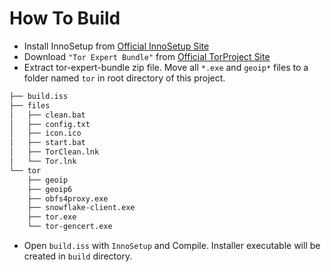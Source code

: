 # How To Build

- Install InnoSetup from [Official InnoSetup Site](https://jrsoftware.org/isdl.php#stable)
- Download `"Tor Expert Bundle"` from [Official TorProject Site](https://www.torproject.org/download/tor/)
- Extract tor-expert-bundle zip file. Move all `*.exe` and `geoip*` files to a folder named `tor` in root directory of this project.

``` Bash
├── build.iss
├── files
│   ├── clean.bat
│   ├── config.txt
│   ├── icon.ico
│   ├── start.bat
│   ├── TorClean.lnk
│   └── Tor.lnk
└── tor
    ├── geoip
    ├── geoip6
    ├── obfs4proxy.exe
    ├── snowflake-client.exe
    ├── tor.exe
    └── tor-gencert.exe
```

- Open `build.iss` with `InnoSetup` and Compile. Installer executable will be created in `build` directory.
